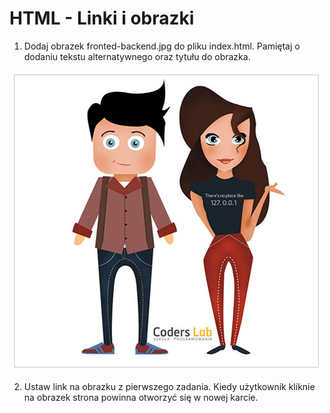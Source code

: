 # HTML - Linki i obrazki

1. Dodaj obrazek fronted-backend.jpg do pliku index.html. Pamiętaj o dodaniu tekstu 
alternatywnego oraz tytułu do obrazka.

  ![Front-end & Back-end Developer](images/frontend-backend.jpg)

2. Ustaw link na obrazku z pierwszego zadania. Kiedy użytkownik kliknie na obrazek 
strona powinna otworzyć się w nowej karcie.

